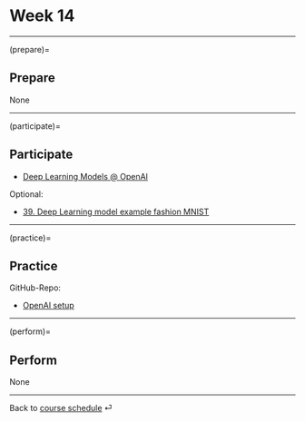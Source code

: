 # Week 14


---

(prepare)=
## Prepare

None


---

(participate)=
## Participate



- [Deep Learning Models @ OpenAI](https://github.com/om2-ws22/website/blob/main/slides/open-ai.pdf)


Optional:

- [39. Deep Learning model example fashion MNIST](../code/39-fashion-mnist.ipynb)


---

(practice)=
## Practice


GitHub-Repo: 

- [OpenAI setup](https://github.com/kirenz/open-ai-setup)


---

(perform)=
## Perform

None




---

Back to [course schedule](../docs/course-schedule.md) ⏎
